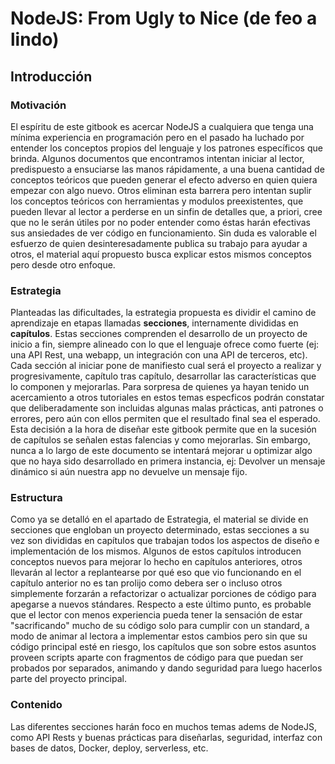 # NodeJS: From Ugly to Nice (de feo a lindo)

## Introducción

### Motivación
El espíritu de este gitbook es acercar NodeJS a cualquiera que tenga una mínima experiencia en programación pero en el pasado ha luchado por entender los conceptos propios del lenguaje y los patrones específicos que brinda.
Algunos documentos que encontramos intentan iniciar al lector, predispuesto a ensuciarse las manos rápidamente, a una buena cantidad de conceptos teóricos que pueden generar el efecto adverso en quien quiera empezar con algo nuevo.
Otros eliminan esta barrera pero intentan suplir los conceptos teóricos con herramientas y modulos preexistentes, que pueden llevar al lector a perderse en un sinfin de detalles que, a priori, cree que no le serán útiles por no poder entender como éstas harán efectivas sus ansiedades de ver código en funcionamiento.
Sin duda es valorable el esfuerzo de quien desinteresadamente publica su trabajo para ayudar a otros, el material aquí propuesto busca explicar estos mismos conceptos pero desde otro enfoque.

### Estrategia
Planteadas las dificultades, la estrategia propuesta es dividir el camino de aprendizaje en etapas llamadas **secciones**, internamente divididas en **capítulos**.
Estas secciones comprenden el desarrollo de un proyecto de inicio a fin, siempre alineado con lo que el lenguaje ofrece como fuerte (ej: una API Rest, una webapp, un integración con una API de terceros, etc).
Cada sección al iniciar pone de manifiesto cual será el proyecto a realizar y progresivamente, capítulo tras capítulo, desarrollar las características que lo componen y mejorarlas.
Para sorpresa de quienes ya hayan tenido un acercamiento a otros tutoriales en estos temas especficos podrán constatar que deliberadamente son incluidas algunas malas prácticas, anti patrones o errores, pero aún con ellos permiten que el resultado final sea el esperado.
Esta decisión a la hora de diseñar este gitbook permite que en la sucesión de capítulos se señalen estas falencias y como mejorarlas.
Sin embargo, nunca a lo largo de este documento se intentará mejorar u optimizar algo que no haya sido desarrollado en primera instancia, ej: Devolver un mensaje dinámico si aún nuestra app no devuelve un mensaje fijo.

### Estructura
Como ya se detalló en el apartado de Estrategia, el material se divide en secciones que engloban un proyecto determinado, estas secciones a su vez son divididas en capítulos que trabajan todos los aspectos de diseño e implementación de los mismos.
Algunos de estos capítulos introducen conceptos nuevos para mejorar lo hecho en capítulos anteriores, otros llevarán al lector a replantearse por qué eso que vio funcionando en el capítulo anterior no es tan prolijo como debera ser o incluso otros simplemente forzarán a refactorizar o actualizar porciones de código para apegarse a nuevos stándares.
Respecto a este último punto, es probable que el lector con menos experiencia pueda tener la sensación de estar "sacrificando" mucho de su código solo para cumplir con un standard, a modo de animar al lectora a implementar estos cambios pero sin que su código principal esté en riesgo, los capítulos que son sobre estos asuntos proveen scripts aparte con fragmentos de código para que puedan ser probados por separados, animando y dando seguridad para luego hacerlos parte del proyecto principal.

### Contenido
Las diferentes secciones harán foco en muchos temas adems de NodeJS, como API Rests y buenas prácticas para diseñarlas,  seguridad, interfaz con bases de datos, Docker, deploy, serverless, etc.
